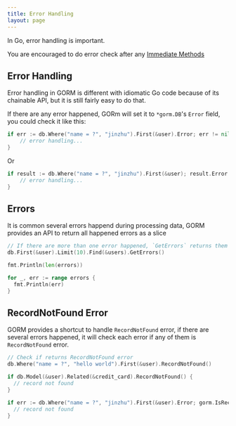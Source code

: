 ```yaml
---
title: Error Handling
layout: page
---
```


In Go, error handling is important.

You are encouraged to do error check after any [Immediate Methods](/docs/method_chaining.html#Immediate-Methods)

## Error Handling

Error handling in GORM is different with idiomatic Go code because of its chainable API, but it is still fairly easy to do that.

If there are any error happened, GORm will set it to `*gorm.DB`'s `Error` field, you could check it like this:

```go
if err := db.Where("name = ?", "jinzhu").First(&user).Error; err != nil {
	// error handling...
}
```

Or

```go
if result := db.Where("name = ?", "jinzhu").First(&user); result.Error != nil {
	// error handling...
}
```

## Errors

It is common several errors happend during processing data, GORM provides an API to return all happened errors as a slice

```go
// If there are more than one error happened, `GetErrors` returns them as `[]error`
db.First(&user).Limit(10).Find(&users).GetErrors()

fmt.Println(len(errors))

for _, err := range errors {
  fmt.Println(err)
}
```

## RecordNotFound Error

GORM provides a shortcut to handle `RecordNotFound` error, if there are several errors happened, it will check each error if any of them is `RecordNotFound` error.

```go
// Check if returns RecordNotFound error
db.Where("name = ?", "hello world").First(&user).RecordNotFound()

if db.Model(&user).Related(&credit_card).RecordNotFound() {
  // record not found
}

if err := db.Where("name = ?", "jinzhu").First(&user).Error; gorm.IsRecordNotFoundError(err) {
  // record not found
}
```
